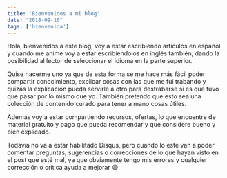 ```yaml
---
title: 'Bienvenidos a mi blog'
date: "2018-09-16"
tags: ['bienvenida']
---
```


Hola, bienvenidos a este blog, voy a estar escribiendo artículos en español y cuando me anime voy a estar escribiéndolos en inglés también, dando la posibilidad al lector de seleccionar el idioma en la parte superior.

Quise hacerme uno ya que de esta forma se me hace más fácil poder compartir conocimiento, explicar cosas con las que me fui trabando y quizás la explicación pueda servirle a otro para destrabarse si es que tuvo que pasar por lo mismo que yo. También pretendo que esto sea una colección de contenido curado para tener a mano cosas útiles.

Además voy a estar compartiendo recursos, ofertas, lo que encuentre de material gratuito y pago que pueda recomendar y que considere bueno y bien explicado.

Todavía no va a estar habilitado Disqus, pero cuando lo esté van a poder comentar preguntas, sugerencias o correcciones de lo que hayan visto en el post que esté mal, ya que obviamente tengo mis errores y cualquier corrección o crítica ayuda a mejorar 😄